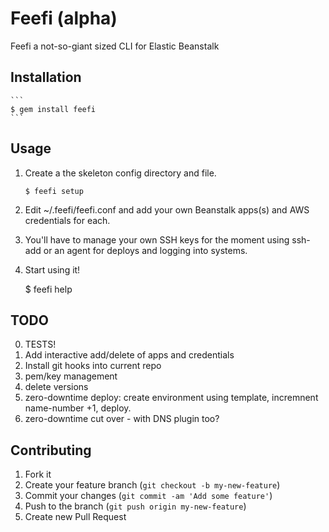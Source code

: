 # Feefi (alpha)

Feefi a not-so-giant sized CLI for Elastic Beanstalk

## Installation

    ```
    $ gem install feefi
    ```

## Usage

1. Create a the skeleton config directory and file.

    ```
    $ feefi setup
    ```

2. Edit ~/.feefi/feefi.conf and add your own Beanstalk apps(s) and AWS credentials
for each. 

3. You'll have to manage your own SSH keys for the moment using ssh-add
   or an agent for deploys and logging into systems.

4. Start using it!

    $ feefi help


## TODO

0. TESTS!
1. Add interactive add/delete of apps and credentials
2. Install git hooks into current repo
3. pem/key management
4. delete versions
5. zero-downtime deploy: create environment using template, incremnent
   name-number +1, deploy.
6. zero-downtime cut over - with DNS plugin too?


## Contributing

1. Fork it
2. Create your feature branch (`git checkout -b my-new-feature`)
3. Commit your changes (`git commit -am 'Add some feature'`)
4. Push to the branch (`git push origin my-new-feature`)
5. Create new Pull Request


